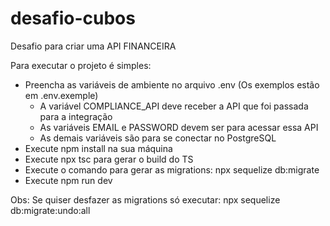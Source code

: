 # desafio-cubos

Desafio para criar uma API FINANCEIRA

Para executar o projeto é simples:

- Preencha as variáveis de ambiente no arquivo .env (Os exemplos estão em .env.exemple)
  - A variável COMPLIANCE_API deve receber a API que foi passada para a integração
  - As variáveis EMAIL e PASSWORD devem ser para acessar essa API
  - As demais variáveis são para se conectar no PostgreSQL
- Execute npm install na sua máquina
- Execute npx tsc para gerar o build do TS
- Execute o comando para gerar as migrations: npx sequelize db:migrate
- Execute npm run dev

Obs: Se quiser desfazer as migrations só executar: npx sequelize db:migrate:undo:all
